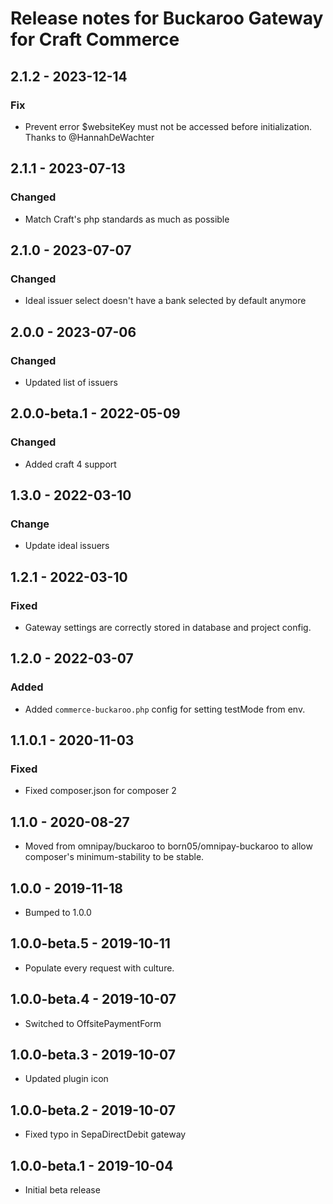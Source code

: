 # Release notes for Buckaroo Gateway for Craft Commerce

## 2.1.2 - 2023-12-14
### Fix
- Prevent error $websiteKey must not be accessed before initialization. Thanks to @HannahDeWachter

## 2.1.1 - 2023-07-13
### Changed
- Match Craft's php standards as much as possible

## 2.1.0 - 2023-07-07
### Changed
- Ideal issuer select doesn't have a bank selected by default anymore

## 2.0.0 - 2023-07-06
### Changed
- Updated list of issuers

## 2.0.0-beta.1 - 2022-05-09
### Changed
- Added craft 4 support

## 1.3.0 - 2022-03-10
### Change
- Update ideal issuers

## 1.2.1 - 2022-03-10
### Fixed
- Gateway settings are correctly stored in database and project config.

## 1.2.0 - 2022-03-07
### Added
- Added `commerce-buckaroo.php` config for setting testMode from env.

## 1.1.0.1 - 2020-11-03
### Fixed
- Fixed composer.json for composer 2

## 1.1.0 - 2020-08-27

- Moved from omnipay/buckaroo to born05/omnipay-buckaroo to allow composer's minimum-stability to be stable.

## 1.0.0 - 2019-11-18

- Bumped to 1.0.0

## 1.0.0-beta.5 - 2019-10-11

- Populate every request with culture.

## 1.0.0-beta.4 - 2019-10-07

- Switched to OffsitePaymentForm

## 1.0.0-beta.3 - 2019-10-07

- Updated plugin icon

## 1.0.0-beta.2 - 2019-10-07

- Fixed typo in SepaDirectDebit gateway

## 1.0.0-beta.1 - 2019-10-04

- Initial beta release
